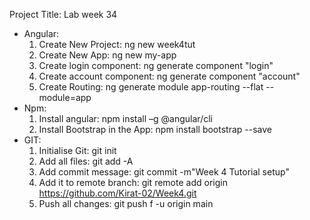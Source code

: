 Project Title: Lab week 34

- Angular: 
    1. Create New Project: ng new week4tut
    2. Create New App: ng new my-app
    3. Create login component: ng generate component "login"
    4. Create account component: ng generate component "account"
    5. Create Routing: ng generate module app-routing --flat --module=app
- Npm:
    1. Install angular: npm install –g @angular/cli
    2. Install Bootstrap in the App: npm install bootstrap --save
- GIT:
    1. Initialise Git: git init
    2. Add all files: git add -A
    3. Add commit message: git commit -m"Week 4 Tutorial setup"
    4. Add it to remote branch: git remote add origin https://github.com/Kirat-02/Week4.git
    5. Push all changes: git push f -u origin main
